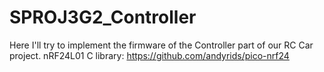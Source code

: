 # SPROJ3G2_Controller
Here I'll try to implement the firmware of the Controller part of our RC Car project.
nRF24L01 C library: https://github.com/andyrids/pico-nrf24
